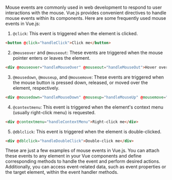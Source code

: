 
Mouse events are commonly used in web development to respond to user interactions with the mouse. Vue.js provides convenient directives to handle mouse events within its components. Here are some frequently used mouse events in Vue.js:

1. `@click`: This event is triggered when the element is clicked.

```html
<button @click="handleClick">Click me</button>
```

2. `@mouseover` and `@mouseout`: These events are triggered when the mouse pointer enters or leaves the element.

```html
<div @mouseover="handleMouseOver" @mouseout="handleMouseOut">Hover over me</div>
```

3. `@mousedown`, `@mouseup`, and `@mousemove`: These events are triggered when the mouse button is pressed down, released, or moved over the element, respectively.

```html
<div @mousedown="handleMouseDown" @mouseup="handleMouseUp" @mousemove="handleMouseMove">Drag me</div>
```

4. `@contextmenu`: This event is triggered when the element's context menu (usually right-click menu) is requested.

```html
<div @contextmenu="handleContextMenu">Right-click me</div>
```

5. `@dblclick`: This event is triggered when the element is double-clicked.

```html
<div @dblclick="handleDoubleClick">Double-click me</div>
```

These are just a few examples of mouse events in Vue.js. You can attach these events to any element in your Vue components and define corresponding methods to handle the event and perform desired actions. Additionally, you can access event-related data, such as event properties or the target element, within the event handler methods.